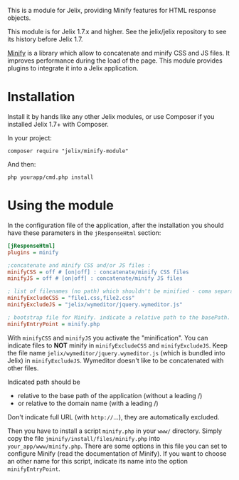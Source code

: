 This is a module for Jelix, providing Minify features for HTML response objects.

This module is for Jelix 1.7.x and higher. See the jelix/jelix repository to see
its history before Jelix 1.7.

[Minify](http://code.google.com/p/minify/) is a library which allow to
concatenate and minify CSS and JS files. It improves performance during the load
of the page. This module provides plugins to integrate it into a Jelix application.

Installation
============

Install it by hands like any other Jelix modules, or use Composer if you installed
Jelix 1.7+ with Composer.

In your project:

```
composer require "jelix/minify-module"
```

And then:

```
php yourapp/cmd.php install
```

Using the module
================

In the configuration file of the application, after the installation you should
have these parameters in the ```jResponseHtml``` section:


```ini
[jResponseHtml]
plugins = minify

;concatenate and minify CSS and/or JS files :
minifyCSS = off # [on|off] : concatenate/minify CSS files
minifyJS = off # [on|off] : concatenate/minify JS files

; list of filenames (no path) which shouldn't be minified - coma separated :
minifyExcludeCSS = "file1.css,file2.css"
minifyExcludeJS = "jelix/wymeditor/jquery.wymeditor.js"

; bootstrap file for Minify. indicate a relative path to the basePath.
minifyEntryPoint = minify.php
```


With ```minifyCSS``` and ```minifyJS``` you activate the "minification". You
can indicate files to **NOT** minify in ```minifyExcludeCSS``` and
```minifyExcludeJS```. Keep the file name ```jelix/wymeditor/jquery.wymeditor.js``` (which is
bundled into Jelix) in ```minifyExcludeJS```. Wymeditor doesn't like to be concatenated with other files.

Indicated path should be

- relative to the base path of the application (without a leading /)
- or relative to the domain name (with a leading /)

Don't indicate full URL (with ```http://```...), they are automatically excluded.

Then you have to install a script ```minify.php``` in your ```www/``` directory. Simply copy
the file ```jminify/install/files/minify.php``` into
```your_app/www/minify.php```. There are some options in this file you can
set to configure Minify (read the documentation of Minify). If you want to
choose an other name for this script, indicate its name into the option
```minifyEntryPoint```.

